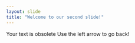 ```yaml
---
layout: slide
title: "Welcome to our second slide!"
---
```

Your text is obsolete
Use the left arrow to go back!
